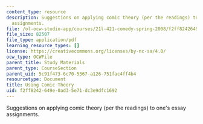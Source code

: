 ```yaml
---
content_type: resource
description: Suggestions on applying comic theory (per the readings) to one's essay
  assignments.
file: /ol-ocw-studio-app/courses/21l-421-comedy-spring-2008/f2ff8242649e0ad35e71dc3e9dfc1692_using_theory.pdf
file_size: 82507
file_type: application/pdf
learning_resource_types: []
license: https://creativecommons.org/licenses/by-nc-sa/4.0/
ocw_type: OCWFile
parent_title: Study Materials
parent_type: CourseSection
parent_uid: 5c91f473-6c70-5367-a126-751fac4ff4b4
resourcetype: Document
title: Using Comic Theory
uid: f2ff8242-649e-0ad3-5e71-dc3e9dfc1692
---
```

Suggestions on applying comic theory (per the readings) to one's essay assignments.
